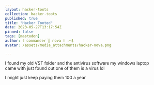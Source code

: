 ```yaml
---
layout: hacker-toots
collection: hacker-toots
published: true
title: "Hacker Tooted"
date: 2023-05-27T13:17:54Z
pinned: false
tags: [mastodon]
author: ⸸ commander ░ nova ⸸ :~$
avatar: /assets/media_attachments/hacker-nova.png

---
```


<p>I found my old VST folder and the antivirus software my windows laptop came with just found out one of them is a virus lol</p><p>I might just keep paying them 100 a year</p>


